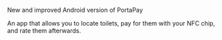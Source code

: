 New and improved Android version of PortaPay

An app that allows you to locate toilets, pay for them with your NFC chip, and rate them afterwards.
